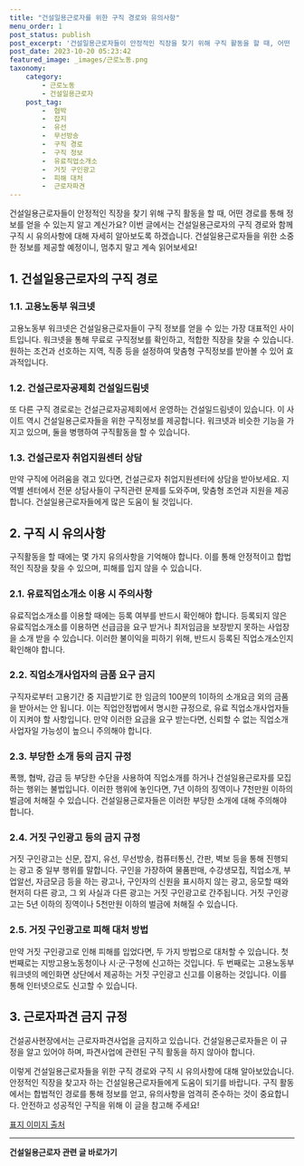 ```yaml
---
title: "건설일용근로자를 위한 구직 경로와 유의사항"
menu_order: 1
post_status: publish
post_excerpt: '건설일용근로자들이 안정적인 직장을 찾기 위해 구직 활동을 할 때, 어떤 경로를 통해 정보를 얻을 수 있는지 알고 계신가요  이번 글에서는 건설일용근로자의 구직 경로와 함께 구직 시 유의사항에 대해 자세히 알아보도록 하겠습니다. 건설일용근로자들을 위한 소중한 정보를 제공할 예정이니, 멈추지 말고 계속 읽어보세요 '
post_date: 2023-10-20 05:23:42
featured_image: _images/근로노동.png
taxonomy:
    category:
        - 근로노동
        - 건설일용근로자
    post_tag:
        -  협박
        -  잡지
        -  유선
        -  무선방송
        -  구직 경로
        -  구직 정보
        -  유료직업소개소
        -  거짓 구인광고
        -  피해 대처
        -  근로자파견
---
```




건설일용근로자들이 안정적인 직장을 찾기 위해 구직 활동을 할 때, 어떤 경로를 통해 정보를 얻을 수 있는지 알고 계신가요? 이번 글에서는 건설일용근로자의 구직 경로와 함께 구직 시 유의사항에 대해 자세히 알아보도록 하겠습니다. 건설일용근로자들을 위한 소중한 정보를 제공할 예정이니, 멈추지 말고 계속 읽어보세요!

## 1. 건설일용근로자의 구직 경로

### 1.1. 고용노동부 워크넷

고용노동부 워크넷은 건설일용근로자들이 구직 정보를 얻을 수 있는 가장 대표적인 사이트입니다. 워크넷을 통해 무료로 구직정보를 확인하고, 적합한 직장을 찾을 수 있습니다. 원하는 조건과 선호하는 지역, 직종 등을 설정하여 맞춤형 구직정보를 받아볼 수 있어 효과적입니다.

### 1.2. 건설근로자공제회 건설일드림넷

또 다른 구직 경로로는 건설근로자공제회에서 운영하는 건설일드림넷이 있습니다. 이 사이트 역시 건설일용근로자들을 위한 구직정보를 제공합니다. 워크넷과 비슷한 기능을 가지고 있으며, 둘을 병행하여 구직활동을 할 수 있습니다.

### 1.3. 건설근로자 취업지원센터 상담

만약 구직에 어려움을 겪고 있다면, 건설근로자 취업지원센터에 상담을 받아보세요. 지역별 센터에서 전문 상담사들이 구직관련 문제를 도와주며, 맞춤형 조언과 지원을 제공합니다. 건설일용근로자들에게 많은 도움이 될 것입니다.

## 2. 구직 시 유의사항

구직활동을 할 때에는 몇 가지 유의사항을 기억해야 합니다. 이를 통해 안정적이고 합법적인 직장을 찾을 수 있으며, 피해를 입지 않을 수 있습니다.

### 2.1. 유료직업소개소 이용 시 주의사항

유료직업소개소를 이용할 때에는 등록 여부를 반드시 확인해야 합니다. 등록되지 않은 유료직업소개소를 이용하면 선급금을 요구 받거나 최저임금을 보장받지 못하는 사업장을 소개 받을 수 있습니다. 이러한 불이익을 피하기 위해, 반드시 등록된 직업소개소인지 확인해야 합니다.

### 2.2. 직업소개사업자의 금품 요구 금지

구직자로부터 고용기간 중 지급받기로 한 임금의 100분의 1이하의 소개요금 외의 금품을 받아서는 안 됩니다. 이는 직업안정법에서 명시한 규정으로, 유료 직업소개사업자들이 지켜야 할 사항입니다. 만약 이러한 요금을 요구 받는다면, 신뢰할 수 없는 직업소개사업자일 가능성이 높으니 주의해야 합니다.

### 2.3. 부당한 소개 등의 금지 규정

폭행, 협박, 감금 등 부당한 수단을 사용하여 직업소개를 하거나 건설일용근로자를 모집하는 행위는 불법입니다. 이러한 행위에 놓인다면, 7년 이하의 징역이나 7천만원 이하의 벌금에 처해질 수 있습니다. 건설일용근로자들은 이러한 부당한 소개에 대해 주의해야 합니다.

### 2.4. 거짓 구인광고 등의 금지 규정

거짓 구인광고는 신문, 잡지, 유선, 무선방송, 컴퓨터통신, 간판, 벽보 등을 통해 진행되는 광고 중 일부 행위를 말합니다. 구인을 가장하여 물품판매, 수강생모집, 직업소개, 부업알선, 자금모금 등을 하는 광고나, 구인자의 신원을 표시하지 않는 광고, 응모할 때와 현저히 다른 광고, 그 외 사실과 다른 광고는 거짓 구인광고로 간주됩니다. 거짓 구인광고는 5년 이하의 징역이나 5천만원 이하의 벌금에 처해질 수 있습니다.

### 2.5. 거짓 구인광고로 피해 대처 방법

만약 거짓 구인광고로 인해 피해를 입었다면, 두 가지 방법으로 대처할 수 있습니다. 첫 번째로는 지방고용노동청이나 시·군·구청에 신고하는 것입니다. 두 번째로는 고용노동부 워크넷의 메인화면 상단에서 제공하는 거짓 구인광고 신고를 이용하는 것입니다. 이를 통해 인터넷으로도 신고할 수 있습니다.

## 3. 근로자파견 금지 규정

건설공사현장에서는 근로자파견사업을 금지하고 있습니다. 건설일용근로자들은 이 규정을 알고 있어야 하며, 파견사업에 관련된 구직 활동을 하지 않아야 합니다.

이렇게 건설일용근로자들을 위한 구직 경로와 구직 시 유의사항에 대해 알아보았습니다. 안정적인 직장을 찾고자 하는 건설일용근로자들에게 도움이 되기를 바랍니다. 구직 활동에서는 합법적인 경로를 통해 정보를 얻고, 유의사항을 엄격히 준수하는 것이 중요합니다. 안전하고 성공적인 구직을 위해 이 글을 참고해 주세요!

[표지 이미지 출처](image-link)
<!-- wp:separator -->
<hr class="wp-block-separator has-alpha-channel-opacity"/>
<!-- /wp:separator -->

<!-- wp:group {"backgroundColor":"base","layout":{"type":"constrained"}} -->
<div class="wp-block-group has-base-background-color has-background"><!-- wp:paragraph {"align":"center","fontSize":"medium"} -->
<p class="has-text-align-center has-large-font-size"><strong>건설일용근로자 관련 글 바로가기</strong></p>
<!-- /wp:paragraph -->


<!-- wp:latest-posts
{"categories":[{"id":9606,"count":19,"description":"","link":"https://uknowlaw.com/category/%ea%b1%b4%ec%84%a4%ec%9d%bc%ec%9a%a9%ea%b7%bc%eb%a1%9c%ec%9e%90/","name":"건설일용근로자","slug":"건설일용근로자","taxonomy":"category","parent":0,"meta":[],"_links":{"self":[{"href":"https://uknowlaw.com/wp-json/wp/v2/categories/9606"}],"collection":[{"href":"https://uknowlaw.com/wp-json/wp/v2/categories"}],"about":[{"href":"https://uknowlaw.com/wp-json/wp/v2/taxonomies/category"}],"wp:post_type":[{"href":"https://uknowlaw.com/wp-json/wp/v2/posts?categories=9606"}],"curies":[{"name":"wp","href":"https://api.w.org/{rel}","templated":true}]}}],"postsToShow":100,"excerptLength":28,"postLayout":"grid","columns":2,"featuredImageAlign":"left","featuredImageSizeSlug":"large","fontSize":"small"} /--></div>
<!-- /wp:group -->